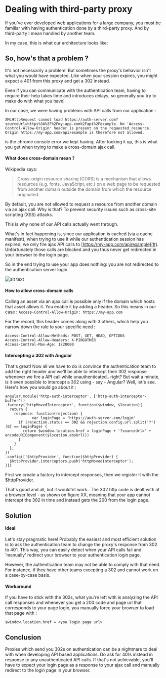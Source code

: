 # Dealing with third-party proxy

If you've ever developed web applications for a large company, you must be familiar with having authentication done by a third-party proxy. And by third-party I mean handled by another team.

In my case, this is what our architecture looks like:



## So, how's that a problem ?

It's not necessarily a problem! But sometimes the proxy's behavior isn't what you would have expected. Like when your session expires, you might expect a 401 from this proxy and get a 302 instead.

Even if you can communicate with the authentication team, having to require their help takes time and introduces delays, so generally you try to make do with what you have!

In our case, we were having problems with API calls from our application :

```
XMLHttpRequest cannot load https://auth-server.com?sourceUrl=https%3A%2F%2Fmy-app.com%2Fapi%2Fexample. No 'Access-Control-Allow-Origin' header is present on the requested resource. Origin https://my-app.com/api/example is therefore not allowed.
```
is the chrome console error we kept having. After looking it up, this is what you get when trying to make a cross-domain ajax call.


#### What does cross-domain mean ?

Wikipedia says:
> Cross-origin resource sharing (CORS) is a mechanism that allows resources (e.g. fonts, JavaScript, etc.) on a web page to be requested from another domain outside the domain from which the resource originated.

By default, you are not allowed to request a resource from another domain via an ajax call. Why is that? To prevent security issues such as cross-site scripting (XSS) attacks.

This is why none of our API calls actually went through.






What's in fact happening is, since our application is cached (via a cache manifest), when trying to use it while our authentication session has expired, we only fire ajax API calls to [https://my-app.com/api/example](#). Unfortunately those calls are blocked and you thus never get redirected in your browser to the login page.  

So in the end trying to use your app does nothing: you are not redirected to the authentication server login.

![alt text](http://media.giphy.com/media/lb95bHRxh1Ze0/giphy.gif "Fail")


#### How to allow cross-domain calls

Calling an asset via an ajax call is possible only if the domain which hosts that asset allows it. You enable it by adding a header. So this means in our case :
`Access-Control-Allow-Origin: https://my-app.com`

For the record, this header comes along with 3 others, which help you narrow down the rule to your specific need :

```
Access-Control-Allow-Methods: POST, GET, HEAD, OPTIONS
Access-Control-Allow-Headers: X-PINGOTHER
Access-Control-Max-Age: 1728000
```

#### Intercepting a 302 with Angular

That's great! Now all we have to do is convince the authentication team to add the right header and we'll be able to intercept their 302 response whenever we fire a API call while unauthenticated.. right? But wait a minute, is it even possible to intercept a 302 using - say -  Angular? Well, let's see. Here's how you would go about it :

```
angular.module('http-auth-interceptor', ['http-auth-interceptor-buffer'])
.factory('httpMovedInterceptor', function($window, $location){
  return {
    response: function(rejection) {
			var loginPage = 'https://auth-server.com/login'
      if (rejection.status == 302 && rejection.config.url.split('?')[0] == loginPage) {
        return $window.location.href = loginPage + '?sourceUrl=' + encodeURIComponent($location.absUrl())
      }
    }
  };
})
.config(['$httpProvider', function($httpProvider) {
  $httpProvider.interceptors.push('httpMovedInterceptor');
}])
```

First we create a factory to intercept responses, then we register it with the $httpProvider.

That's good and all, but it would'nt work.. The 302 http code is dealt with at a browser level - as shown on figure XX, meaning that your app cannot intercept the 302 in time and instead gets the 200 from the login page.


## Solution

#### Ideal

Let's stay pragmatic here! Probably the easiest and most efficient solution is to ask the authentication team to change the proxy's response from 302 to 401. This way, you can easily detect when your API calls fail and 'manually' redirect your browser to your authentication login page.

However, the authentication team may not be able to comply with that need. For instance, if they have other teams excepting a 302 and cannot work on a case-by-case basis.


#### Workaround

If you have to stick with the 302s, what you're left with is analyzing the API call responses and whenever you get a 200 code and page url that corresponds to your page login, you manually force your browser to load that page with :

`$window.location.href = <you login page url>`


## Conclusion

Proxies which send you 302s on authentication can be a nightmare to deal with when developing API based applications. Do ask for 401s instead in response to any unauthenticated API calls. If that's not achievable, you'll have to expect your login page as a response to your ajax call and manually redirect to the login page in your browser.
